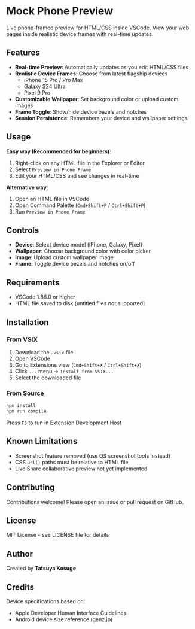 # Mock Phone Preview

Live phone-framed preview for HTML/CSS inside VSCode. View your web pages inside realistic device frames with real-time updates.

## Features

- **Real-time Preview**: Automatically updates as you edit HTML/CSS files
- **Realistic Device Frames**: Choose from latest flagship devices
  - iPhone 15 Pro / Pro Max
  - Galaxy S24 Ultra
  - Pixel 9 Pro
- **Customizable Wallpaper**: Set background color or upload custom images
- **Frame Toggle**: Show/hide device bezels and notches
- **Session Persistence**: Remembers your device and wallpaper settings

## Usage

**Easy way (Recommended for beginners):**
1. Right-click on any HTML file in the Explorer or Editor
2. Select `Preview in Phone Frame`
3. Edit your HTML/CSS and see changes in real-time

**Alternative way:**
1. Open an HTML file in VSCode
2. Open Command Palette (`Cmd+Shift+P` / `Ctrl+Shift+P`)
3. Run `Preview in Phone Frame`

## Controls

- **Device**: Select device model (iPhone, Galaxy, Pixel)
- **Wallpaper**: Choose background color with color picker
- **Image**: Upload custom wallpaper image
- **Frame**: Toggle device bezels and notches on/off

## Requirements

- VSCode 1.86.0 or higher
- HTML file saved to disk (untitled files not supported)

## Installation

### From VSIX
1. Download the `.vsix` file
2. Open VSCode
3. Go to Extensions view (`Cmd+Shift+X` / `Ctrl+Shift+X`)
4. Click `...` menu → `Install from VSIX...`
5. Select the downloaded file

### From Source
```bash
npm install
npm run compile
```
Press `F5` to run in Extension Development Host

## Known Limitations

- Screenshot feature removed (use OS screenshot tools instead)
- CSS `url()` paths must be relative to HTML file
- Live Share collaborative preview not yet implemented

## Contributing

Contributions welcome! Please open an issue or pull request on GitHub.

## License

MIT License - see LICENSE file for details

## Author

Created by **Tatsuya Kosuge**

## Credits

Device specifications based on:
- Apple Developer Human Interface Guidelines
- Android device size reference (genz.jp)

